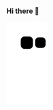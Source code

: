 ### Hi there 👋

<!--
**xGiovannisx/xgiovannisx** is a ✨ _special_ ✨ repository because its `README.md` (this file) appears on your GitHub profile.

Here are some ideas to get you started:

- 🔭 I’m currently working on ...
- 🌱 I’m currently learning ...
- 👯 I’m looking to collaborate on ...
- 🤔 I’m looking for help with ...
- 💬 Ask me about ...
- 📫 How to reach me: ...
- 😄 Pronouns: ...
- ⚡ Fun fact: ...
-->

<div>

 ![Snake animation](https://github.com/xgiovannisx/xgiovannisx/blob/output/github-contribution-grid-snake.svg)
 
</div>
